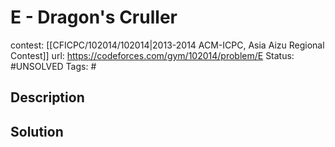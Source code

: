 # E - Dragon's Cruller

contest: [[CFICPC/102014/102014|2013-2014 ACM-ICPC, Asia Aizu Regional Contest]]
url: https://codeforces.com/gym/102014/problem/E
Status: #UNSOLVED
Tags: #

## Description

## Solution

